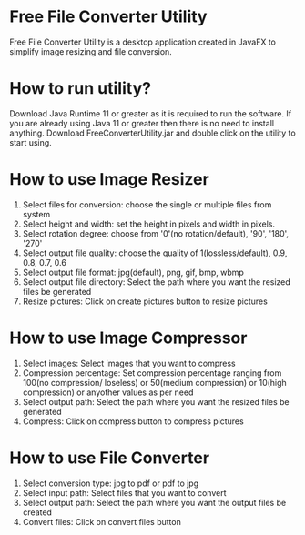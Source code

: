# Free File Converter Utility
Free File Converter Utility is a desktop application created in JavaFX to simplify image resizing and file conversion.

# How to run utility?
Download Java Runtime 11 or greater as it is required to run the software. If you are already using Java 11 or greater then there is no need to install anything.
Download FreeConverterUtility.jar and double click on the utility to start using.

# How to use Image Resizer
1) Select files for conversion: choose the single or multiple files from system
2) Select height and width: set the height in pixels and width in pixels.
3) Select rotation degree: choose from '0'(no rotation/default), '90', '180', '270'
4) Select output file quality: choose the quality of 1(lossless/default), 0.9, 0.8, 0.7, 0.6
5) Select output file format: jpg(default), png, gif, bmp, wbmp
6) Select output file directory: Select the path where you want the resized files be generated
7) Resize pictures: Click on create pictures button to resize pictures

# How to use Image Compressor
1) Select images: Select images that you want to compress
2) Compression percentage: Set compression percentage ranging from 100(no compression/ loseless) or 50(medium compression) or 10(high compression) or anyother values as per need
3) Select output path: Select the path where you want the resized files be generated
4) Compress: Click on compress button to compress pictures

# How to use File Converter
1) Select conversion type: jpg to pdf or pdf to jpg
2) Select input path: Select files that you want to convert
3) Select output path: Select the path where you want the output files be created
4) Convert files: Click on convert files button
